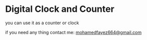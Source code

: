 # Digital Clock and Counter

you can use it as a counter or clock

if you need any thing contact me: mohamedfayez664@gmail.com
